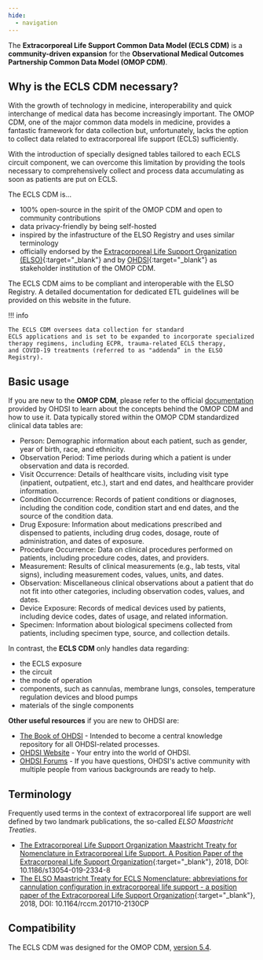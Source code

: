 ```yaml
---
hide:
  - navigation
---
```


The **Extracorporeal Life Support Common Data Model (ECLS CDM)** is a
**community-driven expansion** for the **Observational Medical Outcomes
Partnership Common Data Model (OMOP CDM)**.

## Why is the ECLS CDM necessary?

With the growth of technology in medicine, interoperability and quick
interchange of medical data has become increasingly important. The OMOP
CDM, one of the major common data models in medicine, provides a
fantastic framework for data collection but, unfortunately, lacks the
option to collect data related to extracorporeal life support (ECLS)
sufficiently.

With the introduction of specially designed tables tailored to each ECLS
circuit component, we can overcome this limitation by providing the
tools necessary to comprehensively collect and process data accumulating
as soon as patients are put on ECLS.

The ECLS CDM is...

- 100% open-source in the spirit of the OMOP CDM and open to community
  contributions
- data privacy-friendly by being self-hosted
- inspired by the infastructure of the ELSO Registry and uses similar
  terminology
- officially endorsed by the [Extracorporeal Life Support Organization (ELSO)](https://elso.org){:target="\_blank"} and by [OHDSI](https://ohdsi.org){:target="\_blank"} as stakeholder institution
  of the OMOP CDM.

The ECLS CDM aims to be compliant and interoperable with the ELSO Registry.
A detailed documentation for dedicated ETL guidelines will be provided on
this website in the future.

!!! info

    The ECLS CDM oversees data collection for standard
    ECLS applications and is set to be expanded to incorporate specialized
    therapy regimens, including ECPR, trauma-related ECLS therapy,
    and COVID-19 treatments (referred to as "addenda” in the ELSO Registry).

## Basic usage

If you are new to the **OMOP CDM**, please refer to the official [documentation](https://ohdsi.github.io/CommonDataModel/index.html)
provided by OHDSI to learn about the concepts behind the OMOP CDM and
how to use it. Data typically stored within the OMOP CDM standardized
clinical data tables are:

- Person: Demographic information about each patient, such as gender,
  year of birth, race, and ethnicity.
- Observation Period: Time periods during which a patient is under
  observation and data is recorded.
- Visit Occurrence: Details of healthcare visits, including visit type
  (inpatient, outpatient, etc.), start and end dates, and healthcare
  provider information.
- Condition Occurrence: Records of patient conditions or diagnoses,
  including the condition code, condition start and end dates, and the
  source of the condition data.
- Drug Exposure: Information about medications prescribed and dispensed
  to patients, including drug codes, dosage, route of administration,
  and dates of exposure.
- Procedure Occurrence: Data on clinical procedures performed on patients,
  including procedure codes, dates, and providers.
- Measurement: Results of clinical measurements (e.g., lab tests, vital
  signs), including measurement codes, values, units, and dates.
- Observation: Miscellaneous clinical observations about a patient that
  do not fit into other categories, including observation codes, values,
  and dates.
- Device Exposure: Records of medical devices used by patients, including
  device codes, dates of usage, and related information.
- Specimen: Information about biological specimens collected from patients,
  including specimen type, source, and collection details.

In contrast, the **ECLS CDM** only handles data regarding:

- the ECLS exposure
- the circuit
- the mode of operation
- components, such as cannulas, membrane lungs, consoles, temperature
  regulation devices and blood pumps
- materials of the single components

**Other useful resources** if you are new to OHDSI are:

- [The Book of OHDSI](https://ohdsi.github.io/TheBookOfOhdsi/) - Intended to become a central knowledge repository for all OHDSI-related processes.
- [OHDSI Website](https://www.ohdsi.org/) - Your entry into the world of OHDSI.
- [OHDSI Forums](https://forums.ohdsi.org/) - If you have questions, OHDSI's active community with multiple people from various backgrounds are ready to help.

## Terminology

Frequently used terms in the context of extracorporeal life support are
well defined by two landmark publications, the so-called _ELSO Maastricht Treaties_.

- [The Extracorporeal Life Support Organization Maastricht Treaty for Nomenclature in Extracorporeal Life Support. A Position Paper of the Extracorporeal Life Support Organization](https://pubmed.ncbi.nlm.nih.gov/29614239/){:target="\_blank"}, 2018, DOI: 10.1186/s13054-019-2334-8
- [The ELSO Maastricht Treaty for ECLS Nomenclature: abbreviations for cannulation configuration in extracorporeal life support - a position paper of the Extracorporeal Life Support Organization](https://pubmed.ncbi.nlm.nih.gov/30736845/){:target="\_blank"}, 2018, DOI: 10.1164/rccm.201710-2130CP

## Compatibility

The ECLS CDM was designed for the
OMOP CDM, [version 5.4](https://ohdsi.github.io/CommonDataModel/cdm54.html).
